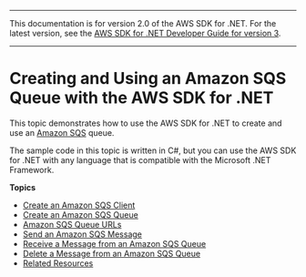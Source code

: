--------

This documentation is for version 2\.0 of the AWS SDK for \.NET\. For the latest version, see the [AWS SDK for \.NET Developer Guide for version 3](https://docs.aws.amazon.com/AWSSdkDocsNET/V3/DeveloperGuide/welcome.html)\.

--------

# Creating and Using an Amazon SQS Queue with the AWS SDK for \.NET<a name="how-to-sqs"></a>

This topic demonstrates how to use the AWS SDK for \.NET to create and use an [Amazon SQS](https://aws.amazon.com/sqs/) queue\.

The sample code in this topic is written in C\#, but you can use the AWS SDK for \.NET with any language that is compatible with the Microsoft \.NET Framework\.

**Topics**
+ [Create an Amazon SQS Client](InitSQSClient.md)
+ [Create an Amazon SQS Queue](CreateQueue.md)
+ [Amazon SQS Queue URLs](QueueURL.md)
+ [Send an Amazon SQS Message](SendMessage.md)
+ [Receive a Message from an Amazon SQS Queue](ReceiveMessage.md)
+ [Delete a Message from an Amazon SQS Queue](DeleteMessage.md)
+ [Related Resources](RelatedResources.md)